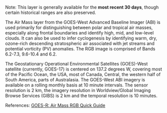 Note: This layer is generally available for the **most recent 30 days**, though certain historical ranges are also preserved.

The Air Mass layer from the GOES-West Advanced Baseline Imager (ABI) is used primarily for distinguishing between polar and tropical air masses, especially along frontal boundaries and identify high, mid, and low-level clouds. It can also be used to infer cyclogenesis by identifying warm, dry, ozone-rich descending stratospheric air associated with jet streams and potential vorticity (PV) anomalies. The RGB image is comprised of Bands 6.2-7.3, 9.6-10.4 and 6.2.

The Geostationary Operational Environmental Satellites (GOES)-West satellite (currently, GOES-17) is centered on 137.2 degrees W, covering most of the Pacific Ocean, the USA, most of Canada, Central, the western half of South America, parts of Australasia. The GOES-West ABI imagery is available on a rolling monthly basis at 10 minute intervals. The sensor resolution is 2 km, the imagery resolution in Worldview/Global Imaging Browse Services (GIBS) is 2 km and the temporal resolution is 10 minutes.

References: [GOES-R: Air Mass RGB Quick Guide](https://nasasporttraining.files.wordpress.com/2015/12/quickguide_airmassrgb_nasa_sport.pdf)
